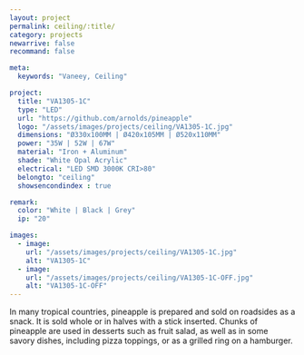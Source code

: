 ```yaml
---
layout: project
permalink: ceiling/:title/
category: projects
newarrive: false
recommand: false

meta:
  keywords: "Vaneey, Ceiling"

project:
  title: "VA1305-1C"
  type: "LED"
  url: "https://github.com/arnolds/pineapple"
  logo: "/assets/images/projects/ceiling/VA1305-1C.jpg"
  dimensions: "Ø330x100MM | Ø420x105MM | Ø520x110MM"
  power: "35W | 52W | 67W"
  material: "Iron + Aluminum"
  shade: "White Opal Acrylic"
  electrical: "LED SMD 3000K CRI>80"
  belongto: "ceiling"
  showsencondindex : true

remark:
  color: "White | Black | Grey"
  ip: "20"

images:
  - image:
    url: "/assets/images/projects/ceiling/VA1305-1C.jpg"
    alt: "VA1305-1C"
  - image:
    url: "/assets/images/projects/ceiling/VA1305-1C-OFF.jpg"
    alt: "VA1305-1C-OFF"
---
```

<p>In many tropical countries, pineapple is prepared and sold on roadsides as a snack. It is sold whole or in halves with a stick inserted. Chunks of pineapple are used in desserts such as fruit salad, as well as in some savory dishes, including pizza toppings, or as a grilled ring on a hamburger.</p>